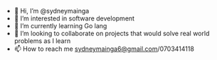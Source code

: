 - 👋 Hi, I’m @sydneymainga
- 👀 I’m interested in software development
- 🌱 I’m currently learning Go lang
- 💞️ I’m looking to collaborate on projects that would solve real world problems as I learn
- 📫 How to reach me sydneymainga6@gmail.com/0703414118

<!---
sydneymainga/sydneymainga is a ✨ special ✨ repository because its `README.md` (this file) appears on your GitHub profile.
You can click the Preview link to take a look at your changes.
--->
